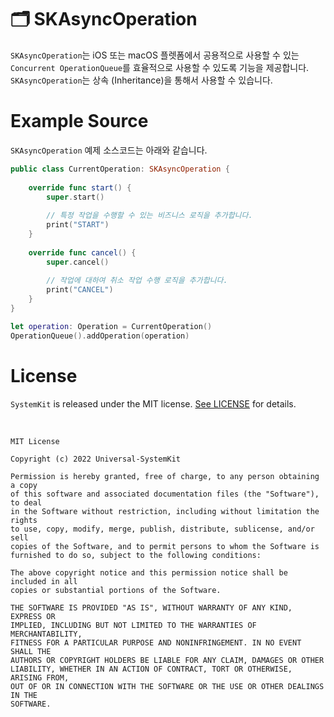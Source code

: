 # 🗂 SKAsyncOperation

`SKAsyncOperation`는 iOS 또는 macOS 플렛폼에서 공용적으로 사용할 수 있는 `Concurrent OperationQueue`를 효율적으로 사용할 수 있도록 기능을 제공합니다. `SKAsyncOperation`는 상속 (Inheritance)을 통해서 사용할 수 있습니다.

# Example Source

`SKAsyncOperation` 예제 소스코드는 아래와 같습니다.

```Swift
public class CurrentOperation: SKAsyncOperation {
    
    override func start() {
        super.start()
        
        // 특정 작업을 수행할 수 있는 비즈니스 로직을 추가합니다.
        print("START")
    }
    
    override func cancel() {
        super.cancel()
        
        // 작업에 대하여 취소 작업 수행 로직을 추가합니다.
        print("CANCEL")
    }
}

let operation: Operation = CurrentOperation()
OperationQueue().addOperation(operation)
```

# License

`SystemKit` is released under the MIT license. [See LICENSE](https://github.com/ChangYeop-Yang/Apple-SystemKit/blob/main/LICENSE) for details.

</br>

```TEXT
MIT License

Copyright (c) 2022 Universal-SystemKit

Permission is hereby granted, free of charge, to any person obtaining a copy
of this software and associated documentation files (the "Software"), to deal
in the Software without restriction, including without limitation the rights
to use, copy, modify, merge, publish, distribute, sublicense, and/or sell
copies of the Software, and to permit persons to whom the Software is
furnished to do so, subject to the following conditions:

The above copyright notice and this permission notice shall be included in all
copies or substantial portions of the Software.

THE SOFTWARE IS PROVIDED "AS IS", WITHOUT WARRANTY OF ANY KIND, EXPRESS OR
IMPLIED, INCLUDING BUT NOT LIMITED TO THE WARRANTIES OF MERCHANTABILITY,
FITNESS FOR A PARTICULAR PURPOSE AND NONINFRINGEMENT. IN NO EVENT SHALL THE
AUTHORS OR COPYRIGHT HOLDERS BE LIABLE FOR ANY CLAIM, DAMAGES OR OTHER
LIABILITY, WHETHER IN AN ACTION OF CONTRACT, TORT OR OTHERWISE, ARISING FROM,
OUT OF OR IN CONNECTION WITH THE SOFTWARE OR THE USE OR OTHER DEALINGS IN THE
SOFTWARE.
```
